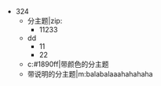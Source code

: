 - 324
	- 分主题|zip:
		- 11233
	- dd
		- 11
		- 22
	- c:#1890ff|带颜色的分主题
	- 带说明的分主题|m:balabalaaahahahaha